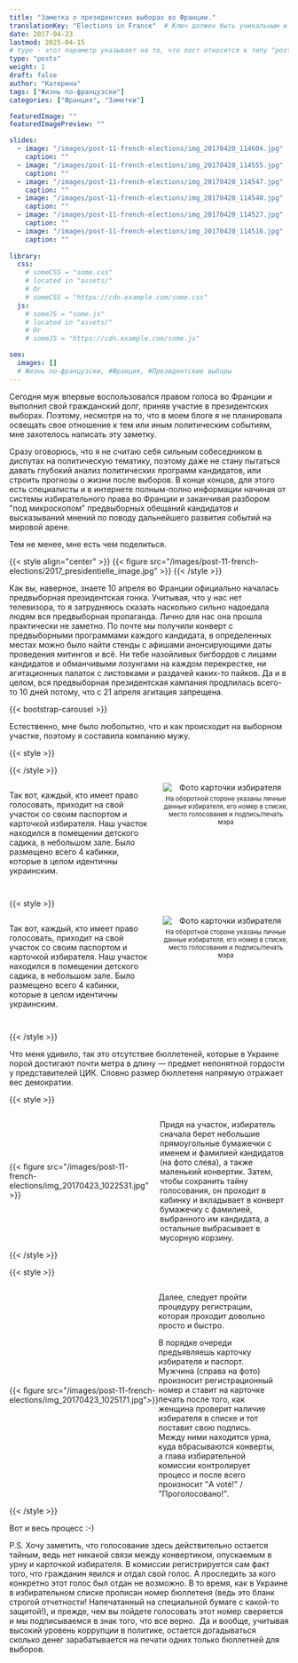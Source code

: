 ```yaml
---
title: "Заметка о президентских выборах во Франции."
translationKey: "Elections in France"  # Ключ должен быть уникальным и постоянным
date: 2017-04-23
lastmod: 2025-04-15
# type - этот параметр указывает на то, что пост относится к типу "post"
type: "posts"
weight: 1
draft: false
author: "Катерина"
tags: ["Жизнь по-французски"]
categories: ["Франция", "Заметки"]

featuredImage: ""
featuredImagePreview: ""

slides:
  - image: "/images/post-11-french-elections/img_20170420_114604.jpg"
    caption: ""
  - image: "/images/post-11-french-elections/img_20170420_114555.jpg"
    caption: ""
  - image: "/images/post-11-french-elections/img_20170420_114547.jpg"
    caption: ""
  - image: "/images/post-11-french-elections/img_20170420_114540.jpg"
    caption: ""
  - image: "/images/post-11-french-elections/img_20170420_114527.jpg"
    caption: ""
  - image: "/images/post-11-french-elections/img_20170420_114516.jpg"
    caption: ""
 
library:
  css:
    # someCSS = "some.css"
    # located in "assets/"
    # Or
    # someCSS = "https://cdn.example.com/some.css"
  js:
    # someJS = "some.js"
    # located in "assets/"
    # Or
    # someJS = "https://cdn.example.com/some.js"

seo:
  images: []
  # Жизнь по-французски, #Франция, #Президентские выборы
---
```


Сегодня муж впервые воспользовался правом голоса во Франции и выполнил свой гражданский долг, приняв участие в президентских выборах. Поэтому, несмотря на то, что в моем блоге я не планировала освещать свое отношение к тем или иным политическим событиям, мне захотелось написать эту заметку.

Сразу оговорюсь, что я не считаю себя сильным собеседником в диспутах на политическую тематику, поэтому даже не стану пытаться давать глубокий анализ политических программ кандидатов, или строить прогнозы о жизни после выборов. В конце концов, для этого есть специалисты и в интернете полным-полно информации начиная от системы избирательного права во Франции и заканчивая разбором "под микроскопом" предвыборных обещаний кандидатов и высказываний мнений по поводу дальнейшего развития событий на мировой арене.

Тем не менее, мне есть чем поделиться.

{{< style align="center" >}}
{{< figure src="/images/post-11-french-elections/2017_presidentielle_image.jpg" >}}
{{< /style >}}
<br>

Как вы, наверное, знаете 10 апреля во Франции официально началась предвыборная президентская гонка. Учитывая, что у нас нет телевизора, то я затрудняюсь сказать насколько сильно надоедала людям вся предвыборная пропаганда. Лично для нас она прошла практически не заметно. По почте мы получили конверт с предвыборными программами каждого кандидата, в определенных местах можно было найти стенды с афишами анонсирующими даты проведения митингов и всё. Ни тебе назойливых бигбордов с лицами кандидатов и обманчивыми лозунгами на каждом перекрестке, ни агитационных палаток с листовками и раздачей каких-то пайков. Да и в целом, вся предвыборная президентская кампания продлилась всего-то 10 дней потому, что с 21 апреля агитация запрещена.

<!-- Первая карусель -->
{{< bootstrap-carousel >}}
<br>

Естественно, мне было любопытно, что и как происходит на выборном участке, поэтому я составила компанию мужу.

{{< style >}}
<style>
.flex-box {
  display: flex;
  align-items: flex-start;
  gap: 20px;
  margin-bottom: 2em;
}
.flex-box .text {
  flex: 1;
}
.flex-box .image {
  flex: 0 0 45%;
  text-align: center;
}
.flex-box .image img {
  max-width: 100%;
  height: auto;
  display: block;
  margin: 0 auto;
}
.flex-box .caption {
  font-size: 0.8em;
  margin-top: 0.5em;
}
</style>
{{< /style >}}

<div class="flex-box">
  <!-- Левая часть: текст -->
  <div class="text">
    <p>Так вот, каждый, кто имеет право голосовать, приходит на свой участок со своим паспортом и карточкой избирателя. Наш участок находился в помещении детского садика, в небольшом зале. Было размещено всего 4 кабинки, которые в целом идентичны украинским.</p>
  </div>

  <!-- Правая часть: картинка и подпись -->
  <div class="image">
    <img src="/images/post-11-french-elections/img_20170423_141837.jpg" alt="Фото карточки избирателя">
    <div class="caption">На оборотной стороне указаны личные данные избирателя, его номер в списке, место голосования и подпись/печать мэра</div>
  </div>
</div>

{{< style >}}
<div style="display: flex; align-items: flex-start; gap: 20px; margin-bottom: 2em;">
  <!-- Левая часть: текст -->
  <div style="flex: 1;">
    <p>Так вот, каждый, кто имеет право голосовать, приходит на свой участок со своим паспортом и карточкой избирателя. Наш участок находился в помещении детского садика, в небольшом зале. Было размещено всего 4 кабинки, которые в целом идентичны украинским.</p>
  </div>
  <!-- Правая часть: картинка и подпись -->
  <div style="flex: 0 0 45%; text-align: center;">
    <img src="/images/post-11-french-elections/img_20170423_141837.jpg" alt="Фото карточки избирателя" style="max-width: 100%; height: auto; display: block; margin: 0 auto;">
    <div style="font-size: 0.8em; margin-top: 0.5em;">На оборотной стороне указаны личные данные избирателя, его номер в списке, место голосования и подпись/печать мэра</div>
  </div>
</div>
{{< /style >}}

Что меня удивило, так это отсутствие бюллетеней, которые в Украине порой достигают почти метра в длину — предмет непонятной гордости у представителей ЦИК. Словно размер бюллетеня напрямую отражает вес демократии.

{{< style >}}
 <div style="display: flex; align-items: center;">
    <div style="flex: 0 0 45%;">
        {{< figure src="/images/post-11-french-elections/img_20170423_1022531.jpg" >}}
    </div>
       <div style="flex: 1; margin-left: 20px;"> <!-- Отступ справа от текста -->
       <p> Придя на участок, избиратель сначала берет небольшие прямоугольные бумажечки с именем и фамилией кандидатов (на фото слева), а также маленький конвертик. Затем, чтобы сохранить тайну голосования, он проходит в кабинку и вкладывает в конверт бумажечку с фамилией, выбранного им кандидата, а остальные выбрасывает в мусорную корзину.</p>
    </div>
</div>
{{< /style >}}

{{< style >}}
 <div style="display: flex; align-items: center;">
    <div style="flex: 0 0 45%;">
        {{< figure src="/images/post-11-french-elections/img_20170423_1025171.jpg">}}
    </div>
       <div style="flex: 1; margin-right: 20px;"> <!-- Отступ справа от текста -->
       <p> Далее, следует пройти процедуру регистрации, которая проходит довольно просто и быстро.</p>
       <p>В порядке очереди предъявляешь карточку избирателя и паспорт. Мужчина (справа на фото) произносит регистрационный номер и ставит на карточке печать после того, как женщина проверит наличие избирателя в списке и тот поставит свою подпись. Между ними находится урна, куда вбрасываются конверты, а глава избирательной комиссии контролирует процесс и после всего произносит "A voté!" / "Проголосовано!".</p>
    </div>
</div>
{{< /style >}}

Вот и весь процесс :-)

P.S. Хочу заметить, что голосование здесь действительно остается тайным, ведь нет никакой связи между конвертиком, опускаемым в урну и карточкой избирателя. В комиссии регистрируется сам факт того, что гражданин явился и отдал свой голос. А проследить за кого конкретно этот голос был отдан не возможно. В то время, как в Украине в избирательном списке прописан номер бюллетеня (ведь это бланк строгой отчетности! Напечатанный на специальной бумаге с какой-то защитой!), и прежде, чем вы пойдете голосовать этот номер сверяется и мы подписываемся в знак того, что все верно.  Да и вообще, учитывая высокий уровень коррупции в политике, остается догадываться сколько денег зарабатывается на печати одних только бюллетней для выборов.
